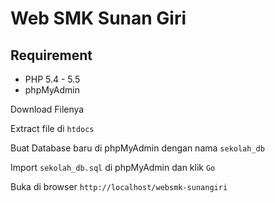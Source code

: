 # Web SMK Sunan Giri

## Requirement
- PHP 5.4 - 5.5
- phpMyAdmin

Download Filenya

Extract file di `htdocs` 

Buat Database baru di phpMyAdmin dengan nama `sekolah_db`

Import `sekolah_db.sql` di phpMyAdmin dan klik `Go`

Buka di browser `http://localhost/websmk-sunangiri`